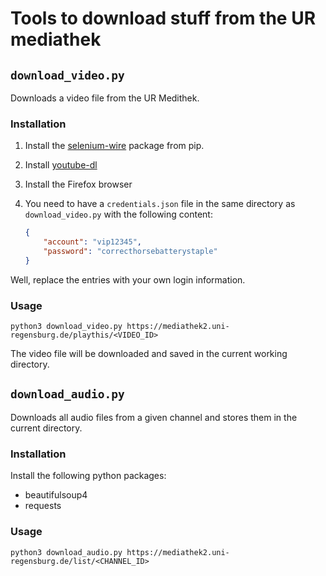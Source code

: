 # Tools to download stuff from the UR mediathek

## `download_video.py`

Downloads a video file from the UR Medithek.

### Installation

1. Install the [selenium-wire](https://github.com/wkeeling/selenium-wire) package from pip.
2. Install [youtube-dl](http://ytdl-org.github.io/youtube-dl/)
3. Install the Firefox browser
4. You need to have a `credentials.json` file in the same directory as `download_video.py` with the following content:

    ``` json
    {
        "account": "vip12345",
        "password": "correcthorsebatterystaple"
    }
    ```

Well, replace the entries with your own login information.

### Usage

    python3 download_video.py https://mediathek2.uni-regensburg.de/playthis/<VIDEO_ID>

The video file will be downloaded and saved in the current working directory.

## `download_audio.py`

Downloads all audio files from a given channel and stores them in the current directory.

### Installation

Install the following python packages:

+ beautifulsoup4
+ requests

### Usage

    python3 download_audio.py https://mediathek2.uni-regensburg.de/list/<CHANNEL_ID>
